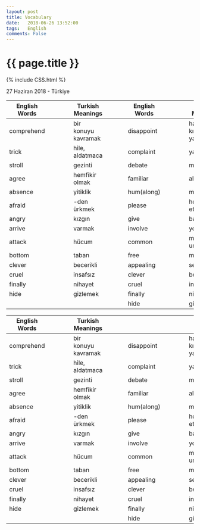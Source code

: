 ```yaml
---
layout: post
title: Vocabulary
date:   2018-06-26 13:52:00
tags:   English
comments: False
---
```


{{ page.title }}
================
{% include CSS.html %}

<p class="meta">27 Haziran 2018 - Türkiye</p>

| English Words |   |   |   | Turkish Meanings    |   |  |  | English Words |   |   |   | Turkish Meanings         |
|---------------|---|---|---|---------------------|---|--|--|---------------|---|---|---|--------------------------|
| comprehend    |   |   |   | bir konuyu kavramak |   |  |  | disappoint    |   |   |   | hayal kırıklığı yaşatmak |
| trick         |   |   |   | hile, aldatmaca     |   |  |  | complaint     |   |   |   | yakınma                  |
| stroll        |   |   |   | gezinti             |   |  |  | debate        |   |   |   | münazara                 |
| agree         |   |   |   | hemfikir olmak      |   |  |  | familiar      |   |   |   | alışıldık                |
| absence       |   |   |   | yitiklik            |   |  |  | hum(along)    |   |   |   | mırıldanmak              |
| afraid        |   |   |   | -den ürkmek         |   |  |  | please        |   |   |   | hoşnut etmek             |
| angry         |   |   |   | kızgın              |   |  |  | give          |   |   |   | bahşetmek                |
| arrive        |   |   |   | varmak              |   |  |  | involve       |   |   |   | yol açmak                |
| attack        |   |   |   | hücum               |   |  |  | common        |   |   |   | müşterek umumi           |
| bottom        |   |   |   | taban               |   |  |  | free          |   |   |   | muaf                     |
| clever        |   |   |   | becerikli           |   |  |  | appealing     |   |   |   | sempatik                 |
| cruel         |   |   |   | insafsız            |   |  |  | clever        |   |   |   | becerikli                |
| finally       |   |   |   | nihayet             |   |  |  | cruel         |   |   |   | insafsız                 |
| hide          |   |   |   | gizlemek            |   |  |  | finally       |   |   |   | nihayet                  |
|               |   |   |   |                     |   |  |  | hide          |   |   |   | gizlemek                 |


| English Words |   |   |   | Turkish Meanings    |   |  |  |            |   |   |   |                          |
|---------------|---|---|---|---------------------|---|--|--|------------|---|---|---|--------------------------|
| comprehend    |   |   |   | bir konuyu kavramak |   |  |  | disappoint |   |   |   | hayal kırıklığı yaşatmak |
| trick         |   |   |   | hile, aldatmaca     |   |  |  | complaint  |   |   |   | yakınma                  |
| stroll        |   |   |   | gezinti             |   |  |  | debate     |   |   |   | münazara                 |
| agree         |   |   |   | hemfikir olmak      |   |  |  | familiar   |   |   |   | alışıldık                |
| absence       |   |   |   | yitiklik            |   |  |  | hum(along) |   |   |   | mırıldanmak              |
| afraid        |   |   |   | -den ürkmek         |   |  |  | please     |   |   |   | hoşnut etmek             |
| angry         |   |   |   | kızgın              |   |  |  | give       |   |   |   | bahşetmek                |
| arrive        |   |   |   | varmak              |   |  |  | involve    |   |   |   | yol açmak                |
| attack        |   |   |   | hücum               |   |  |  | common     |   |   |   | müşterek umumi           |
| bottom        |   |   |   | taban               |   |  |  | free       |   |   |   | muaf                     |
| clever        |   |   |   | becerikli           |   |  |  | appealing  |   |   |   | sempatik                 |
| cruel         |   |   |   | insafsız            |   |  |  | clever     |   |   |   | becerikli                |
| finally       |   |   |   | nihayet             |   |  |  | cruel      |   |   |   | insafsız                 |
| hide          |   |   |   | gizlemek            |   |  |  | finally    |   |   |   | nihayet                  |
|               |   |   |   |                     |   |  |  | hide       |   |   |   | gizlemek                 |

~~~
~~~
